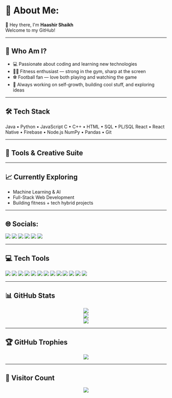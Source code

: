# 💫 About Me:
👋 Hey there, I'm **Haashir Shaikh**  
Welcome to my GitHub!

---

## 🧠 Who Am I?
- 💻 Passionate about coding and learning new technologies  
- 🏋️‍♂️ Fitness enthusiast — strong in the gym, sharp at the screen  
- ⚽ Football fan — love both playing and watching the game  
- 🚀 Always working on self-growth, building cool stuff, and exploring ideas

---

## 🛠 Tech Stack
Java • Python • JavaScript
C • C++ • HTML • SQL • PL/SQL
React • React Native • Firebase • Node.js
NumPy • Pandas • Git


---

## 🎨 Tools & Creative Suite

---

## 📈 Currently Exploring
- Machine Learning & AI  
- Full-Stack Web Development  
- Building fitness + tech hybrid projects

---

## 🌐 Socials:
<p align="left">
  <a href="https://instagram.com/haashirshaikh_"><img src="https://img.shields.io/badge/Instagram-%23E4405F.svg?style=for-the-badge&logo=Instagram&logoColor=white"/></a>
  <a href="https://www.linkedin.com/in/haashir-shaikh-225a282b9"><img src="https://img.shields.io/badge/LinkedIn-%230077B5.svg?style=for-the-badge&logo=linkedin&logoColor=white"/></a>
  <a href="https://pinterest.com/Haashir Shaikh"><img src="https://img.shields.io/badge/Pinterest-%23E60023.svg?style=for-the-badge&logo=Pinterest&logoColor=white"/></a>
  <a href="https://quora.com/profile/Haashir Shaikh"><img src="https://img.shields.io/badge/Quora-%23B92B27.svg?style=for-the-badge&logo=Quora&logoColor=white"/></a>
  <a href="mailto:haashirshaikh207@gmail.com"><img src="https://img.shields.io/badge/Gmail-D14836?style=for-the-badge&logo=gmail&logoColor=white"/></a>
  <a href="https://behance.net/Haashir Shaikh"><img src="https://img.shields.io/badge/Behance-1769ff?style=for-the-badge&logo=behance&logoColor=white"/></a>
</p>

---

## 💻 Tech Tools
<p align="left">
  <img src="https://img.shields.io/badge/c-%2300599C.svg?style=for-the-badge&logo=c&logoColor=white"/>
  <img src="https://img.shields.io/badge/c++-%2300599C.svg?style=for-the-badge&logo=c%2B%2B&logoColor=white"/>
  <img src="https://img.shields.io/badge/java-%23ED8B00.svg?style=for-the-badge&logo=openjdk&logoColor=white"/>
  <img src="https://img.shields.io/badge/html5-%23E34F26.svg?style=for-the-badge&logo=html5&logoColor=white"/>
  <img src="https://img.shields.io/badge/javascript-%23323330.svg?style=for-the-badge&logo=javascript&logoColor=%23F7DF1E"/>
  <img src="https://img.shields.io/badge/react-%2320232a.svg?style=for-the-badge&logo=react&logoColor=%2361DAFB"/>
  <img src="https://img.shields.io/badge/react_native-%2320232a.svg?style=for-the-badge&logo=react&logoColor=%2361DAFB"/>
  <img src="https://img.shields.io/badge/firebase-%23039BE5.svg?style=for-the-badge&logo=firebase"/>
  <img src="https://img.shields.io/badge/numpy-%23013243.svg?style=for-the-badge&logo=numpy&logoColor=white"/>
  <img src="https://img.shields.io/badge/pandas-%23150458.svg?style=for-the-badge&logo=pandas&logoColor=white"/>
  <img src="https://img.shields.io/badge/adobe%20photoshop-%2331A8FF.svg?style=for-the-badge&logo=adobe%20photoshop&logoColor=white"/>
  <img src="https://img.shields.io/badge/Adobe%20Premiere%20Pro-9999FF.svg?style=for-the-badge&logo=Adobe%20Premiere%20Pro&logoColor=white"/>
  <img src="https://img.shields.io/badge/figma-%23F24E1E.svg?style=for-the-badge&logo=figma&logoColor=white"/>
</p>

---

## 📊 GitHub Stats
<p align="center">
  <img src="https://github-readme-stats.vercel.app/api?username=haashirshaikh2007&theme=dark&hide_border=false&include_all_commits=true&count_private=true"/>
  <br/>
  <img src="https://github-readme-streak-stats.herokuapp.com/?user=haashirshaikh2007&theme=dark&hide_border=false"/>
  <br/>
  <img src="https://github-readme-stats.vercel.app/api/top-langs/?username=haashirshaikh2007&layout=compact&theme=dark&hide_border=false"/>
</p>

---

## 🏆 GitHub Trophies
<p align="center">
  <img src="https://github-profile-trophy.vercel.app/?username=haashirshaikh2007&theme=gotham&no-frame=false&no-bg=true&margin-w=4"/>
</p>

---

## 🧮 Visitor Count
<p align="center">
  <img src="https://visitcount.itsvg.in/api?id=haashirshaikh2007&icon=0&color=0"/>
</p>

